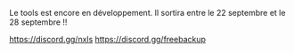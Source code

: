 Le tools est encore en développement. Il sortira entre le 22 septembre et le 28 septembre !!

https://discord.gg/nxls
https://discord.gg/freebackup